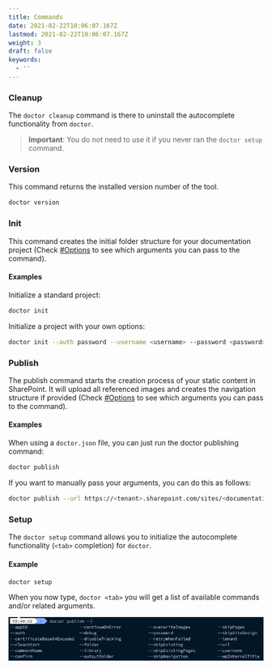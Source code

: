 ```yaml
---
title: Commands
date: 2021-02-22T10:06:07.167Z
lastmod: 2021-02-22T10:06:07.167Z
weight: 3
draft: false
keywords:
  - ''
---
```


### Cleanup

The `doctor cleanup` command is there to uninstall the autocomplete functionality from `doctor`. 

> **Important**: You do not need to use it if you never ran the `doctor setup` command.

### Version

This command returns the installed version number of the tool.

```sh
doctor version
```

### Init

This command creates the initial folder structure for your documentation project (Check [#Options](../options) to see which arguments you can pass to the command).

#### Examples

Initialize a standard project:

```sh
doctor init
```

Initialize a project with your own options:

```sh
doctor init --auth password --username <username> --password <password>
```

### Publish

The publish command starts the creation process of your static content in SharePoint. It will upload all referenced images and creates the navigation structure if provided (Check [#Options](../options) to see which arguments you can pass to the command).

#### Examples

When using a `doctor.json` file, you can just run the doctor publishing command:

```sh
doctor publish
```

If you want to manually pass your arguments, you can do this as follows:

```sh
doctor publish --url https://<tenant>.sharepoint.com/sites/<documentation>
```

### Setup

The `doctor setup` command allows you to initialize the autocomplete functionality (`<tab>` completion) for `doctor`.

#### Example

```
doctor setup
```

When you now type, `doctor <tab>` you will get a list of available commands and/or related arguments.

![autocomplete](./assets/autocomplete.png)